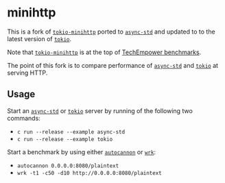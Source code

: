 # minihttp

This is a fork of [`tokio-minihttp`] ported to [`async-std`] and updated to to the
latest version of [`tokio`].

Note that [`tokio-minihttp`] is at the top of [TechEmpower benchmarks].

The point of this fork is to compare performance of [`async-std`] and [`tokio`]
at serving HTTP.

## Usage

Start an [`async-std`] or [`tokio`] server by running of the following two commands:

* `c run --release --example async-std`
* `c run --release --example tokio`

Start a benchmark by using either [`autocannon`] or [`wrk`]:

* `autocannon 0.0.0.0:8080/plaintext`
* `wrk -t1 -c50 -d10 http://0.0.0.0:8080/plaintext`

[`tokio-minihttp`]: https://github.com/tokio-rs/tokio-minihttp
[TechEmpower benchmarks]: https://www.techempower.com/benchmarks/#section=data-r18&hw=ph&test=plaintext
[`async-std`]: https://github.com/async-rs/async-std
[`tokio`]: https://github.com/tokio-rs/tokio
[`wrk`]: https://github.com/wg/wrk
[`autocannon`]: https://github.com/mcollina/autocannon
